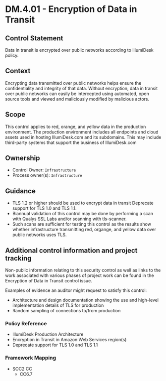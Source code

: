 # DM.4.01 - Encryption of Data in Transit

## Control Statement

Data in transit is encrypted over public networks according to IllumiDesk policy.

## Context

Encrypting data transmitted over public networks helps ensure the confidentiality and integrity of that data. Without encryption, data in transit over public networks can easily be intercepted using automated, open source tools and viewed and maliciously modified by malicious actors.

## Scope

This control applies to red, orange, and yellow data in the production environment. The production environment includes all endpoints and cloud assets used in hosting IllumiDesk.com and its subdomains. This may include third-party systems that support the business of IllumiDesk.com

## Ownership

* Control Owner: `Infrastructure`
* Process owner\(s\): `Infrastructure`

## Guidance

* TLS 1.2 or higher should be used to encrypt data in transit Deprecate support for TLS 1.0 and TLS 1.1.
* Biannual validation of this control may be done by performing a scan with Qualys SSL Labs and/or scanning with tls-scanner.
* Such scans are sufficient for testing this control as the results show whether infrastructure transmitting red, organge, and yellow data over public networks uses TLS.

## Additional control information and project tracking

Non-public information relating to this security control as well as links to the work associated with various phases of project work can be found in the Encryption of Data in Transit control issue.

Examples of evidence an auditor might request to satisfy this control:

* Architecture and design documentation showing the use and high-level implementation details of TLS for production
* Random sampling of connections to/from production

###  Policy Reference

* IllumiDesk Production Architecture
* Encryption in Transit in Amazon Web Services region\(s\)
* Deprecate support for TLS 1.0 and TLS 1.1

###  Framework Mapping

* SOC2 CC
  * CC6.7

